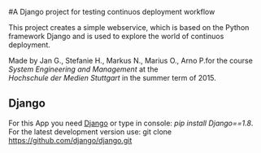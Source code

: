 #A Django project for testing continuos deployment workflow

This project creates a simple webservice, which is based on the Python framework Django and is used to explore the world of continuos deployment.

Made by Jan G., Stefanie H., Markus N., Marius O., Arno P.for the course *System Engineering and Management* at the *\
Hochschule der Medien Stuttgart* in the summer term of 2015. 

## Django

For this App you need [Django](https://www.djangoproject.com/download/) or type in console: *pip install Django==1.8*.
For the latest development version use: git clone https://github.com/django/django.git

